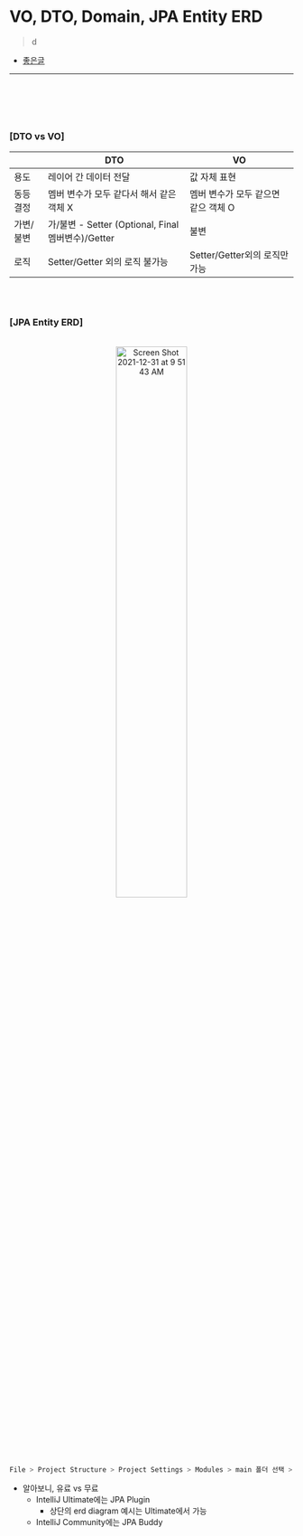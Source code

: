 # VO, DTO, Domain, JPA Entity ERD
> d
* [좋은글](https://gmlwjd9405.github.io/2019/10/28/intellij-jpa-erd.html)

<hr>
<br>

##
####

<br>

### [DTO vs VO]

<div align="center">

  |          | DTO | VO |
  |----------|-----|----|
  |용도|레이어 간 데이터 전달|값 자체 표현|
  |동등 결정|멤버 변수가 모두 같다서 해서 같은 객체 X|멤버 변수가 모두 같으면 같으 객체 O|
  |가변/불변|가/불변 - Setter (Optional, Final 멤버변수)/Getter|불변|
  |로직|Setter/Getter 외의 로직 불가능|Setter/Getter외의 로직만 가능|

</div>

##
####

<br>

### [JPA Entity ERD]

<br>

<div align="center">
  
  <img width="50%" alt="Screen Shot 2021-12-31 at 9 51 43 AM" src="https://user-images.githubusercontent.com/37537227/147796896-1bb8ee4c-bc05-4de4-85f4-b2e1ae6041bc.png">
  
</div>

<br>

```bash
File > Project Structure > Project Settings > Modules > main 폴더 선택 > [ + ] 버튼 클릭 > JPA 클릭
```
* 알아보니, 유료 vs 무료
  * IntelliJ Ultimate에는 JPA Plugin
    * 상단의 erd diagram 예시는 Ultimate에서 가능 
  * IntelliJ Community에는 JPA Buddy 
